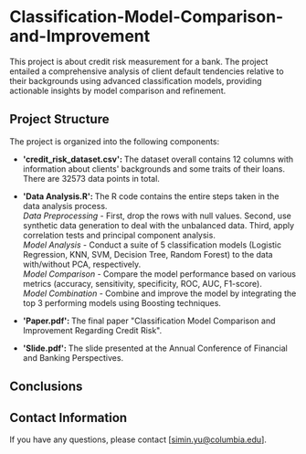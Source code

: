 # Classification-Model-Comparison-and-Improvement
This project is about credit risk measurement for a bank. The project entailed a comprehensive analysis of client default tendencies relative to their backgrounds using advanced classification models, providing actionable insights by model comparison and refinement.

## Project Structure
The project is organized into the following components:

 - <strong>'credit_risk_dataset.csv': </strong> The dataset overall contains 12 columns with information about clients' backgrounds and some traits of their loans. There are 32573 data points in total. <br>
 - <strong> 'Data Analysis.R': </strong> The R code contains the entire steps taken in the data analysis process.<br>
_Data Preprocessing_  - First, drop the rows with null values. Second, use synthetic data generation to deal with the unbalanced data. Third, apply correlation tests and principal component analysis. <br>
_Model Analysis_ - Conduct a suite of 5 classification models (Logistic Regression, KNN, SVM, Decision Tree, Random Forest) to the data with/without PCA, respectively. <br>
_Model Comparison_ - Compare the model performance based on various metrics (accuracy, sensitivity, specificity, ROC, AUC, F1-score). <br>
_Model Combination_ - Combine and improve the model by integrating the top 3 performing models using Boosting techniques.

 - <strong> 'Paper.pdf': </strong> The final paper "Classification Model Comparison and Improvement Regarding Credit Risk". <br>
 
 - <strong> 'Slide.pdf': </strong> The slide presented at the Annual Conference of Financial and Banking Perspectives. 

## Conclusions

## Contact Information
If you have any questions, please contact [simin.yu@columbia.edu].
